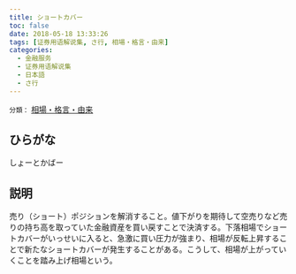 ```yaml
---
title: ショートカバー
toc: false
date: 2018-05-18 13:33:26
tags: [证券用语解说集, さ行, 相場・格言・由来]
categories:
  - 金融服务
  - 证券用语解说集
  - 日本語
  - さ行
---
```


`分類：` [相場・格言・由来](/tags/相場・格言・由来/)

## ひらがな

しょーとかばー

## 説明

売り（ショート）ポジションを解消すること。値下がりを期待して空売りなど売りの持ち高を取っていた金融資産を買い戻すことで決済する。下落相場でショートカバーがいっせいに入ると、急激に買い圧力が強まり、相場が反転上昇することで新たなショートカバーが発生することがある。こうして、相場が上がっていくことを踏み上げ相場という。
